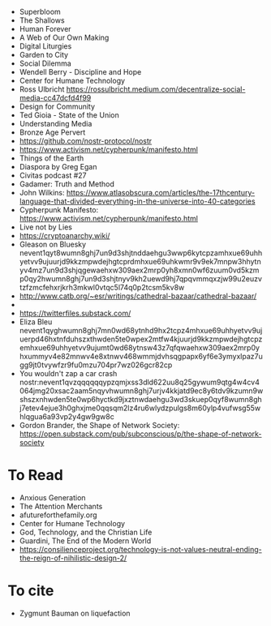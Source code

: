- Superbloom
- The Shallows
- Human Forever
- A Web of Our Own Making
- Digital Liturgies
- Garden to City
- Social Dilemma
- Wendell Berry - Discipline and Hope
- Center for Humane Technology
- Ross Ulbricht https://rossulbricht.medium.com/decentralize-social-media-cc47dcfd4f99
- Design for Community
- Ted Gioia - State of the Union
- Understanding Media
- Bronze Age Pervert
- https://github.com/nostr-protocol/nostr
- https://www.activism.net/cypherpunk/manifesto.html
- Things of the Earth
- Diaspora by Greg Egan
- Civitas podcast #27
- Gadamer: Truth and Method
- John Wilkins: https://www.atlasobscura.com/articles/the-17thcentury-language-that-divided-everything-in-the-universe-into-40-categories
- Cypherpunk Manifesto: https://www.activism.net/cypherpunk/manifesto.html
- Live not by Lies
- https://cryptoanarchy.wiki/
- Gleason on Bluesky nevent1qyt8wumn8ghj7un9d3shjtnddaehgu3wwp6kytcpzamhxue69uhhyetvv9ujuurjd9kkzmpwdejhgtcprdmhxue69uhkwmr9v9ek7mnpw3hhytnyv4mz7un9d3shjqgewaehxw309aex2mrp0yh8xmn0wf6zuum0vd5kzmp0qy2hwumn8ghj7un9d3shjtnyv9kh2uewd9hj7qpqvmmqxzjw99u2euzvtzfzmcfehxrjkrh3mkwl0vtqc5l74q0p2tcsm5kv8w
- http://www.catb.org/~esr/writings/cathedral-bazaar/cathedral-bazaar/
- [Localism]: https://repository.rit.edu/cgi/viewcontent.cgi?article=1013&context=jes
- https://twitterfiles.substack.com/
- Eliza Bleu nevent1qyghwumn8ghj7mn0wd68ytnhd9hx2tcpz4mhxue69uhhyetvv9ujuerpd46hxtnfduhszxthwden5te0wpex2mtfw4kjuurjd9kkzmpwdejhgtcpzemhxue69uhhyetvv9ujumt0wd68ytnsw43z7qfqwaehxw309aex2mrp0yhxummyv4e82mnwv4e8xtnwv468wmmjdvhsqgpapx6yf6e3ymyxlpaz7ugg9jt0tvywfzr9fu0mzu704pr7wz026gcr82cp
- You wouldn't zap a car crash nostr:nevent1qvzqqqqqqypzqmjxss3dld622uu8q25gywum9qtg4w4cv4064jmg20xsac2aam5nqyvhwumn8ghj7urjv4kkjatd9ec8y6tdv9kzumn9wshszxnhwden5te0wp6hyctkd9jxztnwdaehgu3wd3skuep0qyf8wumn8ghj7etev4ejue3h0ghxjme0qqsqm2lz4ru6wlydzpulgs8m60ylp4vufwsg55whlqgua6a93vp2y4gw9gw8c
- Gordon Brander, the Shape of Network Society: https://open.substack.com/pub/subconscious/p/the-shape-of-network-society


# To Read

- Anxious Generation
- The Attention Merchants
- afutureforthefamily.org
- Center for Humane Technology
- God, Technology, and the Christian Life
- Guardini, The End of the Modern World
- https://consilienceproject.org/technology-is-not-values-neutral-ending-the-reign-of-nihilistic-design-2/

# To cite

- Zygmunt Bauman on liquefaction
